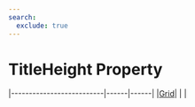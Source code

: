 ```yaml
---
search:
  exclude: true
---
```


<h1 class="heading"><span class="name">TitleHeight Property</span></h1>

|--------------------------|------|------|
|[Grid](../objects/grid.md)|&nbsp;|&nbsp;|
